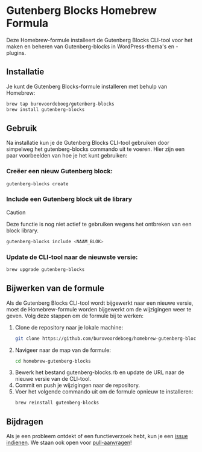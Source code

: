 # Gutenberg Blocks Homebrew Formula

Deze Homebrew-formule installeert de Gutenberg Blocks CLI-tool voor het maken en beheren van Gutenberg-blocks in WordPress-thema's en -plugins.

## Installatie

Je kunt de Gutenberg Blocks-formule installeren met behulp van Homebrew:

```bash
brew tap burovoordeboeg/gutenberg-blocks
brew install gutenberg-blocks
```

## Gebruik

Na installatie kun je de Gutenberg Blocks CLI-tool gebruiken door simpelweg het gutenberg-blocks commando uit te voeren. Hier zijn een paar voorbeelden van hoe je het kunt gebruiken:

### Creëer een nieuw Gutenberg block:
```bash
gutenberg-blocks create
```

### Include een Gutenberg block uit de library

>[!CAUTION]
> Deze functie is nog niet actief te gebruiken wegens het ontbreken van een block library. 

```bash
gutenberg-blocks include <NAAM_BLOK>
```

### Update de CLI-tool naar de nieuwste versie:

```bash
brew upgrade gutenberg-blocks
```

## Bijwerken van de formule

Als de Gutenberg Blocks CLI-tool wordt bijgewerkt naar een nieuwe versie, moet de Homebrew-formule worden bijgewerkt om de wijzigingen weer te geven. Volg deze stappen om de formule bij te werken:

1. Clone de repository naar je lokale machine:
	```bash
	git clone https://github.com/burovoordeboeg/homebrew-gutenberg-blocks.git
	```
2. Navigeer naar de map van de formule:
	```bash
	cd homebrew-gutenberg-blocks
	```
3. Bewerk het bestand gutenberg-blocks.rb en update de URL naar de nieuwe versie van de CLI-tool.
4. Commit en push je wijzigingen naar de repository.
5. Voer het volgende commando uit om de formule opnieuw te installeren:
	```bash
	brew reinstall gutenberg-blocks
	```

## Bijdragen

Als je een probleem ontdekt of een functieverzoek hebt, kun je een [issue indienen](https://github.com/burovoordeboeg/gutenberg-block-installer/issues). We staan ook open voor [pull-aanvragen](https://github.com/burovoordeboeg/gutenberg-block-installer/pulls)!

